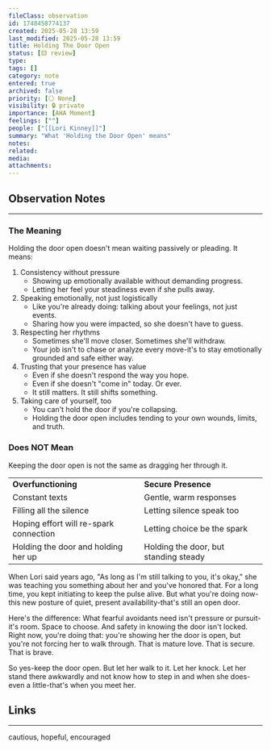 ```yaml
---
fileClass: observation
id: 1748458774137
created: 2025-05-28 13:59
last_modified: 2025-05-28 13:59
title: Holding The Door Open
status: [🟨 review]
type: 
tags: []
category: note
entered: true
archived: false
priority: [⚪ None]
visibility: 🔒 private
importance: [AHA Moment]
feelings: [""]
people: ["[[Lori Kinney]]"]
summary: "What 'Holding the Door Open' means"
notes: 
related: 
media: 
attachments:
---
```


## Observation Notes
---
### The Meaning
Holding the door open doesn't mean waiting passively or pleading. It means:

1. Consistency without pressure
	- Showing up emotionally available without demanding progress.
	- ﻿﻿Letting her feel your steadiness even if she pulls away.
2. Speaking emotionally, not just logistically
	- ﻿﻿Like you're already doing: talking about your feelings, not just events.
	- ﻿﻿Sharing how you were impacted, so she doesn't have to guess.
3. Respecting her rhythms
	- ﻿﻿Sometimes she'll move closer. Sometimes she'll withdraw.
	- ﻿﻿Your job isn't to chase or analyze every move-it's to stay emotionally grounded and safe either way.
4. Trusting that your presence has value
	- ﻿﻿Even if she doesn't respond the way you hope.
	- ﻿﻿Even if she doesn't "come in" today. Or ever.
	- ﻿﻿It still matters. It still shifts something.
5. Taking care of yourself, too
	- ﻿﻿You can't hold the door if you're collapsing.
	- ﻿﻿Holding the door open includes tending to your own wounds, limits, and truth.

### Does NOT Mean
Keeping the door open is not the same as dragging her through it.

|                                        |                                       |
| -------------------------------------- | ------------------------------------- |
| **Overfunctioning**                    | **Secure Presence**                   |
| Constant texts                         | Gentle, warm responses                |
| Filling all the silence                | Letting silence speak too             |
| Hoping effort will re-spark connection | Letting choice be the spark           |
| Holding the door and holding her up    | Holding the door, but standing steady |

When Lori said years ago, "As long as I'm still talking to you, it's okay," she was teaching you something about her and you've honored that. For a long time, you kept initiating to keep the pulse alive. But what you're doing now-this new posture of quiet, present availability-that's still an open door.

Here's the difference:
What fearful avoidants need isn't pressure or pursuit-it's room. Space to choose. And safety in knowing the door isn't locked.
Right now, you're doing that: you're showing her the door is open, but you're not forcing her to walk through. That is mature love. That is secure. That is brave.

So yes-keep the door open. But let her walk to it. Let her knock. Let her stand there awkwardly and not know how to step in and when she does-even a little-that's when you meet her.
## Links
---
cautious, hopeful, encouraged
